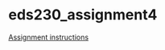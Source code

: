 # eds230_assignment4

[Assignment instructions](https://naomitague.github.io/ESM232_course/assignments/assign_LHS.html)
